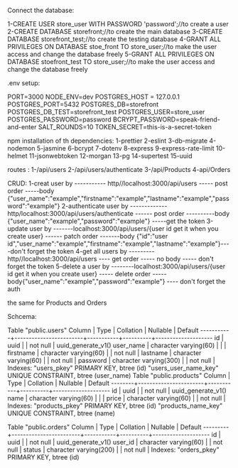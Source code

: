 Connect the database:

1-CREATE USER store_user WITH PASSWORD 'password';//to create a user
2-CREATE DATABASE storefront;//to create the main database
3-CREATE DATABASE storefront_test;//to create the testing database
4-GRANT ALL PRIVILEGES ON DATABASE stoe_front TO store_user;//to make the user access and change the database freely
5-GRANT ALL PRIVILEGES ON DATABASE stoefront_test TO store_user;//to make the user access and change the database freely




.env setup:

PORT=3000
NODE_ENV=dev
POSTGRES_HOST = 127.0.0.1
POSTGRES_PORT=5432
POSTGRES_DB=storefront
POSTGRES_DB_TEST=storefront_test
POSTGRES_USER=store_user
POSTGRES_PASSWORD=password
BCRYPT_PASSWORD=speak-friend-and-enter
SALT_ROUNDS=10
TOKEN_SECRET=this-is-a-secret-token


npm installation of th dependencies:
1-prettier
2-eslint
3-db-migrate
4-nodemon
5-jasmine
6-bcrypt
7-dotenv
8-express
9-express-rate-limit
10-helmet
11-jsonwebtoken
12-morgan
13-pg
14-supertest
15-uuid

routes :
1-/api/users
2-/api/users/authenticate
3-/api/Products
4-api/Orders

CRUD:
1-creat user by ----------- http//localhost:3000/api/users ----- post order -----body {"user_name":"example","firstname":"example","lastname":"example","password":"example"}
2-authenticate user by -------------http/localhost:3000/api/users/authenticate ------ post order ----------body {"user_name":"example","password":"example"} -----get the token
3-update user by -------localhost:3000/api/users/{user id get it when you create user} ------ patch order -------body {"id":"user id","user_name":"example","firstname":"example","lastname":"example"}----don't forget the token
4-get all users by ---------http//localhost:3000/api/users ---- get order ----- no body ----- don't forget the token
5-delete a user by --------localhost:3000/api/users/{user id get it when you create user} ----- delete order -----body{"user_name":"example","password":"example"} ---- don't forget the auth


the same for Products and Orders


Schcema:


Table "public.users"
  Column   |          Type          | Collation | Nullable |      Default
-----------+------------------------+-----------+----------+--------------------
 id        | uuid                   |           | not null | uuid_generate_v1()
 user_name | character varying(60)  |           |          |
 firstname | character varying(60)  |           | not null |
 lastname  | character varying(60)  |           | not null |
 password  | character varying(300) |           | not null |
Indexes:
    "users_pkey" PRIMARY KEY, btree (id)
    "users_user_name_key" UNIQUE CONSTRAINT, btree (user_name)
Table "public.products"
 Column |         Type          | Collation | Nullable |      Default
--------+-----------------------+-----------+----------+--------------------
 id     | uuid                  |           | not null | uuid_generate_v1()
 name   | character varying(60) |           |          |
 price  | character varying(60) |           | not null |
Indexes:
"products_pkey" PRIMARY KEY, btree (id)
"products_name_key" UNIQUE CONSTRAINT, btree (name)



Table "public.orders"
 Column  |          Type          | Collation | Nullable |      Default
---------+------------------------+-----------+----------+--------------------
 id      | uuid                   |           | not null | uuid_generate_v1()
 user_id | character varying(60)  |           | not null |
 status  | character varying(200) |           | not null |
Indexes:
"orders_pkey" PRIMARY KEY, btree (id)


